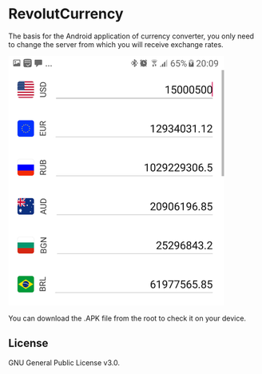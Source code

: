 # RevolutCurrency
The basis for the Android application of currency converter, you only need to change the server from which you will receive exchange rates.

<img src="/screenshot1.png" width="432" height="500" />

You can download the .APK file from the root to check it on your device.

## License
GNU General Public License v3.0.
